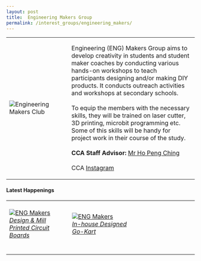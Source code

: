 ```yaml
---
layout: post
title:  Engineering Makers Group
permalink: /interest_groups/engineering_makers/
---
```


<div>
    <table>
        <tr>
            <td style="width:33%"><image src="{{site.baseurl}}/images/CCA_engmakers1.PNG" style="display:block;margin-left:auto;margin-right:auto;" alt="Engineering Makers Club"></image></td>
            <td>
                <p>
                    Engineering (ENG) Makers Group aims to develop creativity in students and student maker coaches by conducting various hands-on workshops to teach participants designing and/or making DIY products. It conducts outreach activities and workshops at secondary schools.<br>
                    <br>
                    To equip the members with the necessary skills, they will be trained on laser cutter, 3D printing, microbit programming etc. Some of this skills will be handy for project work in their course of the study.<br>
                    <br>
                    <b>CCA Staff Advisor:</b> <a href="mailto:hopc@TP.EDU.SG">Mr Ho Peng Ching</a><br>
                    <br>
                    CCA <a href="https://www.instagram.com/tpemc/?hl=en">Instagram</a>
                </p>
            </td>
        </tr>
    </table>
</div>

#### Latest Happenings

<table>
    <tr>
        <td style="width:33%"><br>
            <a href="https://www.instagram.com/p/B78VXR2nz_Z/">
                <image src="{{site.baseurl}}/images/CCA_engmakers2.PNG" style="display:block;margin-left:auto;margin-right:auto;" alt="ENG Makers">
                <h6 style="margin-top:0%">Design & Mill Printed Circuit Boards</h6>
                </image>
            </a>
        </td>
        <td style="width:33%"><br>
            <a href="https://www.instagram.com/p/B7D1pyZHjv8/">
                <image src="{{site.baseurl}}/images/CCA_engmakers3.PNG" style="display:block;margin-left:auto;margin-right:auto;" alt="ENG Makers">
                <h6 style="margin-top:0%">In-house Designed Go-Kart</h6>
                </image>
            </a>
        </td>
        <td style="width:33%">
        </td>
     </tr>
</table>
